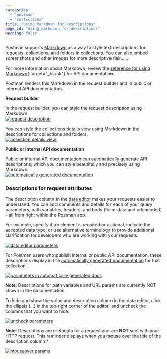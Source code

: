 ```yaml
---
categories:
  - "postman"
  - "collections"
title: "Using Markdown for descriptions"
page_id: "using_markdown_for_descriptions"
warning: false
---
```


Postman supports [Markdown](/docs/postman/api_documentation/how_to_document_using_markdown) as a way to style text descriptions for [requests](/docs/postman/sending_api_requests/requests), [collections](/docs/postman/collections/creating_collections), and [folders](/docs/postman/collections/managing_collections) in collections. You can also embed screenshots and other images for more descriptive flair......

For more information about Markdown, review the [reference for using Markdown](https://documenter.getpostman.com/view/33232/markdown-in-api-documentation/JsGc){:target="_blank"} for API documentation. 

Postman renders this Markdown in the request builder and in public or internal API documentation.

**Request builder**

In the request builder, you can style the request description using Markdown.  
[![request description](https://s3.amazonaws.com/postman-static-getpostman-com/postman-docs/markdown-nasaRequestDescription2.png)](https://s3.amazonaws.com/postman-static-getpostman-com/postman-docs/markdown-nasaRequestDescription2.png)

You can style the collections details view using Markdown in the descriptions for collections and folders.  
[![collection details view](https://s3.amazonaws.com/postman-static-getpostman-com/postman-docs/markdown-collections.png)](https://s3.amazonaws.com/postman-static-getpostman-com/postman-docs/markdown-collections.png)

**Public or Internal API documentation**

Public or internal [API documentation](/docs/postman/api_documentation/intro_to_api_documentation) can automatically generate API descriptions, which you can style beautifully and precisely using Markdown.  
[![automatically generated documentation](https://s3.amazonaws.com/postman-static-getpostman-com/postman-docs/markdown-auto-docs.png)](https://s3.amazonaws.com/postman-static-getpostman-com/postman-docs/markdown-auto-docs.png)

### Descriptions for request attributes

The description column in the [data editor](/docs/postman/launching_postman/navigating_postman) makes your requests easier to understand. You can add comments and details for each of your query parameters, path variables, headers, and body (form-data and urlencoded) - all from right within the Postman app.

For example, specify if an element is required or optional, indicate the accepted data type, or use alternative terminology to provide additional clarification for developers who are working with your requests.

[![data editor parameters](https://s3.amazonaws.com/postman-static-getpostman-com/postman-docs/collections-data-editor-params.png)](https://s3.amazonaws.com/postman-static-getpostman-com/postman-docs/collections-data-editor-params.png)

For Postman users who publish internal or public API documentation, these descriptions display in the [automatically generated documentation](/docs/postman/api_documentation/intro_to_api_documentation) for that collection.

[![parameters in automatically generated docs](https://s3.amazonaws.com/postman-static-getpostman-com/postman-docs/collections-auto-docs.png)](https://s3.amazonaws.com/postman-static-getpostman-com/postman-docs/collections-auto-docs.png)

**Note**: Descriptions for path variables and URL params are currently NOT shown in the documentation.

To hide and show the value and description column in the data editor, click the ellipsis (...) in the top right corner of the editor, and uncheck the columns that you want to hide.

[![uncheck parameters](https://s3.amazonaws.com/postman-static-getpostman-com/postman-docs/collections-uncheck-params.png)](https://s3.amazonaws.com/postman-static-getpostman-com/postman-docs/collections-uncheck-params.png)

**Note**: Descriptions are metadata for a request and are **NOT** sent with your HTTP request. This reminder displays when you mouse over the title of the description column.*

[![mouseover params](https://s3.amazonaws.com/postman-static-getpostman-com/postman-docs/collections-mouseover.png)](https://s3.amazonaws.com/postman-static-getpostman-com/postman-docs/collections-mouseover.png)
